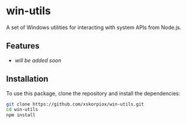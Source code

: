 # win-utils

A set of Windows utilities for interacting with system APIs from Node.js.

## Features

- *will be added soon*

## Installation

To use this package, clone the repository and install the dependencies:

```bash
git clone https://github.com/xskorpiox/win-utils.git
cd win-utils
npm install